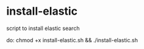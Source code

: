 # install-elastic
script to install elastic search

do:
chmod +x install-elastic.sh && ./install-elastic.sh
